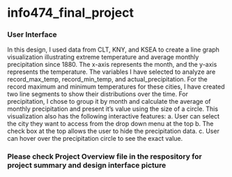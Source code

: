 # info474_final_project
### User Interface
In this design, I used data from CLT, KNY, and KSEA to create a line graph visualization illustrating 
extreme temperature and average monthly precipitation since 1880. The x-axis represents the month, and 
the y-axis represents the temperature. The variables I have selected to analyze are record_max_temp, 
record_min_temp, and actual_precipitation. For the record maximum and minimum temperatures for these 
cities, I have created two line segments to show their distributions over the time. For precipitation, I chose 
to group it by month and calculate the average of monthly precipitation and present it’s value using the size 
of a circle. This visualization also has the following interactive features:
a. User can select the city they want to access from the drop down menu at the top
b. The check box at the top allows the user to hide the precipitation data.
c. User can hover over the precipitation circle to see the exact value. 

### Please check Project Overview file in the respository for project summary and design interface picture
